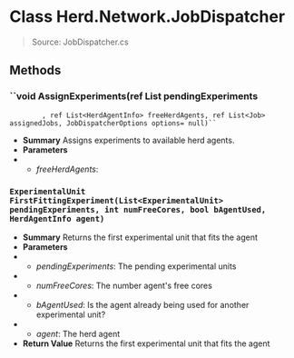 # Class Herd.Network.JobDispatcher
> Source: JobDispatcher.cs
## Methods
### ``void AssignExperiments(ref List<ExperimentalUnit> pendingExperiments
            , ref List<HerdAgentInfo> freeHerdAgents, ref List<Job> assignedJobs, JobDispatcherOptions options= null)``
* **Summary**
  Assigns experiments to available herd agents.
* **Parameters**
* * _freeHerdAgents_: 
### ``ExperimentalUnit FirstFittingExperiment(List<ExperimentalUnit> pendingExperiments, int numFreeCores, bool bAgentUsed, HerdAgentInfo agent)``
* **Summary**
  Returns the first experimental unit that fits the agent
* **Parameters**
* * _pendingExperiments_: The pending experimental units
* * _numFreeCores_: The number agent's free cores
* * _bAgentUsed_: Is the agent already being used for another experimental unit?
* * _agent_: The herd agent
* **Return Value**
  Returns the first experimental unit that fits the agent
